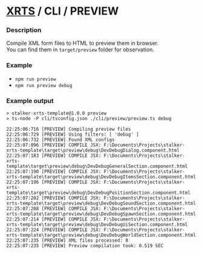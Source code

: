 # [XRTS](../../) / CLI / PREVIEW

### Description

Compile XML form files to HTML to preview them in browser. <br/>
You can find them in `target/preview` folder for observation.

### Example

- `npm run preview`
- `npm run preview debug`

### Example output

```text
> stalker-xrts-template@1.0.0 preview
> ts-node -P cli/tsconfig.json ./cli/preview/preview.ts debug

22:25:06:716 [PREVIEW] Compiling preview files
22:25:06:729 [PREVIEW] Using filters: [ 'debug' ]
22:25:06:732 [PREVIEW] Found XML configs
22:25:07:096 [PREVIEW] COMPILE JSX: F:\Documents\Projects\stalker-xrts-template\target\preview\debug\DevDebugDialog.component.html
22:25:07:183 [PREVIEW] COMPILE JSX: F:\Documents\Projects\stalker-xrts-template\target\preview\debug\DevDebugGeneralSection.component.html
22:25:07:190 [PREVIEW] COMPILE JSX: F:\Documents\Projects\stalker-xrts-template\target\preview\debug\DevDebugItemsSection.component.html
22:25:07:196 [PREVIEW] COMPILE JSX: F:\Documents\Projects\stalker-xrts-template\target\preview\debug\DevDebugPositionSection.component.html
22:25:07:202 [PREVIEW] COMPILE JSX: F:\Documents\Projects\stalker-xrts-template\target\preview\debug\DevDebugSoundSection.component.html
22:25:07:208 [PREVIEW] COMPILE JSX: F:\Documents\Projects\stalker-xrts-template\target\preview\debug\DevDebugSpawnSection.component.html
22:25:07:214 [PREVIEW] COMPILE JSX: F:\Documents\Projects\stalker-xrts-template\target\preview\debug\DevDebugUiSection.component.html
22:25:07:224 [PREVIEW] COMPILE JSX: F:\Documents\Projects\stalker-xrts-template\target\preview\debug\DevDebugWorldSection.component.html
22:25:07:235 [PREVIEW] XML files processed: 8
22:25:07:235 [PREVIEW] Preview compilation took: 0.519 SEC
```
